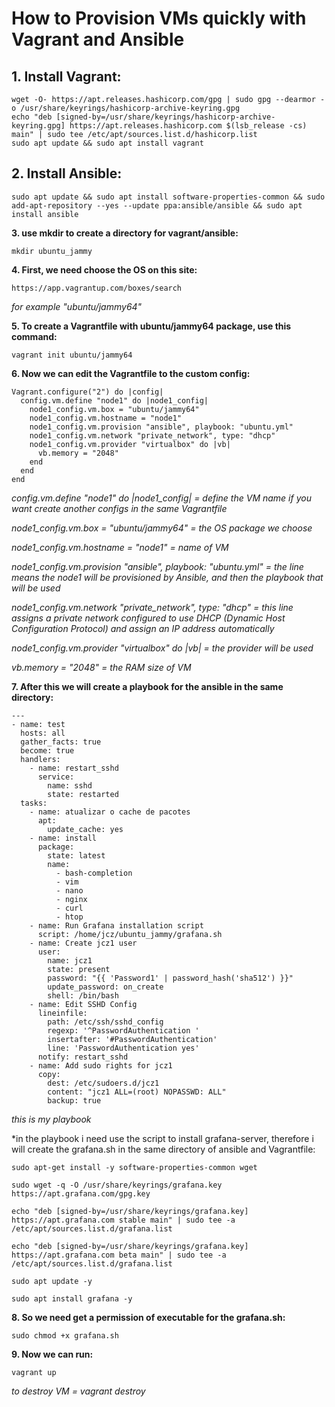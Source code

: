 # How to Provision VMs quickly with Vagrant and Ansible
## 1. Install Vagrant:
```
wget -O- https://apt.releases.hashicorp.com/gpg | sudo gpg --dearmor -o /usr/share/keyrings/hashicorp-archive-keyring.gpg
echo "deb [signed-by=/usr/share/keyrings/hashicorp-archive-keyring.gpg] https://apt.releases.hashicorp.com $(lsb_release -cs) main" | sudo tee /etc/apt/sources.list.d/hashicorp.list
sudo apt update && sudo apt install vagrant
```
## 2. Install Ansible:
```
sudo apt update && sudo apt install software-properties-common && sudo add-apt-repository --yes --update ppa:ansible/ansible && sudo apt install ansible
```
**3. use mkdir to create a directory for vagrant/ansible:**
```
mkdir ubuntu_jammy
```
**4. First, we need choose the OS on this site:**

``
https://app.vagrantup.com/boxes/search
``

*for example "ubuntu/jammy64"*

**5. To create a Vagrantfile with ubuntu/jammy64 package, use this command:**
```
vagrant init ubuntu/jammy64
```
**6. Now we can edit the Vagrantfile to the custom config:**
```
Vagrant.configure("2") do |config|
  config.vm.define "node1" do |node1_config|
    node1_config.vm.box = "ubuntu/jammy64"
    node1_config.vm.hostname = "node1"
    node1_config.vm.provision "ansible", playbook: "ubuntu.yml"
    node1_config.vm.network "private_network", type: "dhcp"
    node1_config.vm.provider "virtualbox" do |vb|
      vb.memory = "2048"
    end
  end
end
```
*config.vm.define "node1" do |node1_config| = define the VM name if you want create another configs in the same Vagrantfile*

*node1_config.vm.box = "ubuntu/jammy64" = the OS package we choose*

*node1_config.vm.hostname = "node1" = name of VM*

*node1_config.vm.provision "ansible", playbook: "ubuntu.yml" = the line means the node1 will be provisioned by Ansible, and then the playbook that will be used*

*node1_config.vm.network "private_network", type: "dhcp" = this line assigns a private network configured to use DHCP (Dynamic Host Configuration Protocol) and assign an IP address automatically*

*node1_config.vm.provider "virtualbox" do |vb| = the provider will be used*

*vb.memory = "2048" = the RAM size of VM*

**7. After this we will create a playbook for the ansible in the same directory:**
```
---
- name: test
  hosts: all
  gather_facts: true
  become: true
  handlers:
    - name: restart_sshd
      service:
        name: sshd
        state: restarted
  tasks:
    - name: atualizar o cache de pacotes
      apt:
        update_cache: yes
    - name: install
      package:
        state: latest
        name:
          - bash-completion
          - vim
          - nano
          - nginx
          - curl
          - htop
    - name: Run Grafana installation script
      script: /home/jcz/ubuntu_jammy/grafana.sh
    - name: Create jcz1 user
      user:
        name: jcz1
        state: present
        password: "{{ 'Password1' | password_hash('sha512') }}"
        update_password: on_create
        shell: /bin/bash
    - name: Edit SSHD Config
      lineinfile:
        path: /etc/ssh/sshd_config
        regexp: '^PasswordAuthentication '
        insertafter: '#PasswordAuthentication'
        line: 'PasswordAuthentication yes'
      notify: restart_sshd
    - name: Add sudo rights for jcz1
      copy:
        dest: /etc/sudoers.d/jcz1
        content: "jcz1 ALL=(root) NOPASSWD: ALL"
        backup: true
```

*this is my playbook*

*in the playbook i need use the script to install grafana-server, therefore i will create the grafana.sh in the same directory of ansible and Vagrantfile:

```
sudo apt-get install -y software-properties-common wget

sudo wget -q -O /usr/share/keyrings/grafana.key https://apt.grafana.com/gpg.key

echo "deb [signed-by=/usr/share/keyrings/grafana.key] https://apt.grafana.com stable main" | sudo tee -a /etc/apt/sources.list.d/grafana.list

echo "deb [signed-by=/usr/share/keyrings/grafana.key] https://apt.grafana.com beta main" | sudo tee -a /etc/apt/sources.list.d/grafana.list

sudo apt update -y

sudo apt install grafana -y
```
**8. So we need get a permission of executable for the grafana.sh:**
```
sudo chmod +x grafana.sh
```
**9. Now we can run:**
```
vagrant up
```
*to destroy VM = vagrant destroy*





